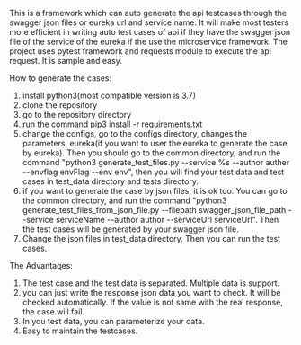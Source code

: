 This is a framework which can auto generate the api testcases through the swagger json files or eureka url and service name.
It will make most testers more efficient in writing auto test cases of api if they have the swagger json file of the service of the eureka if the use the microservice framework.
The project uses pytest framework and requests module to execute the api request. It is sample and easy.

How to generate the cases:
1. install python3(most compatible version is 3.7)
2. clone the repository
3. go to the repository directory
4. run the command  pip3 install -r requirements.txt
5. change the configs, go to the configs directory, changes the parameters, eureka(if you want to user the eureka to generate the case by eureka). 
   Then you should go to the common directory, and run the command "python3 generate_test_files.py --service %s --author auther --envflag envFlag --env env", then you will find your test data and test cases in
   test_data directory and tests directory.
6. if you want to generate the case by json files, it is ok too. You can go to the common directory, and run the command "python3 generate_test_files_from_json_file.py --filepath swagger_json_file_path --service serviceName --author author --serviceUrl serviceUrl".
   Then the test cases will be generated by your swagger json file.
7. Change the json files in test_data directory. Then you can run the test cases.


The Advantages:
1. The test case and the test data is separated. Multiple data is support.
2. you can just write the response json data you want to check. It will be checked automatically. If the value is not same with the real response, the case will fail.
3. In you test data, you can parameterize your data.
4. Easy to maintain the testcases.




